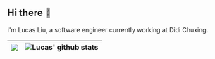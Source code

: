 ## Hi there 👋

I'm Lucas Liu, a software engineer currently working at Didi Chuxing.


<!--
**yhlchao/yhlchao** is a ✨ _special_ ✨ repository because its `README.md` (this file) appears on your GitHub profile.

Here are some ideas to get you started:

- 🔭 I’m currently working on ...
- 🌱 I’m currently learning ...
- 👯 I’m looking to collaborate on ...
- 🤔 I’m looking for help with ...
- 💬 Ask me about ...
- 📫 How to reach me: ...
- 😄 Pronouns: ...
- ⚡ Fun fact: ...
-->

| <img align="center" src="https://github-readme-stats.vercel.app/api/top-langs/?username=yhlchao&theme=catppuccin_mocha&layout=compact&hide_border=true" /> | <img align="center" src="https://github-readme-stats.vercel.app/api?username=yhlchao&theme=catppuccin_mocha&show_icons=true&include_all_commits=true&hide_border=true" alt="Lucas' github stats" /> |
| ------------- | ------------- |
